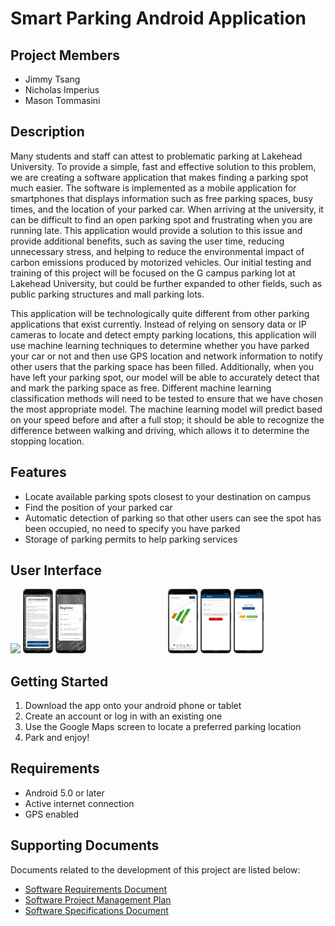 # Smart Parking Android Application
## Project Members
- Jimmy Tsang
- Nicholas Imperius
- Mason Tommasini

## Description
Many students and staff can attest to problematic parking at Lakehead University. To provide a simple, fast and effective solution to this problem, we are creating a software application that makes finding a parking spot much easier. The software is implemented as a mobile application for smartphones that displays information such as free parking spaces, busy times, and the location of your parked car. When arriving at the university, it can be difficult to find an open parking spot and frustrating when you are running late. This application would provide a solution to this issue and provide additional benefits, such as saving the user time, reducing unnecessary stress, and helping to reduce the environmental impact of carbon emissions produced by motorized vehicles. Our initial testing and training of this project will be focused on the G campus parking lot at Lakehead University, but could be further expanded to other fields, such as public parking structures and mall parking lots. 

This application will be technologically quite different from other parking applications that exist currently. Instead of relying on sensory data or IP cameras to locate and detect empty parking locations, this application will use machine learning techniques to determine whether you have parked your car or not and then use GPS location and network information to notify other users that the parking space has been filled. Additionally, when you have left your parking spot, our model will be able to accurately detect that and mark the parking space as free. Different machine learning classification methods will need to be tested to ensure that we have chosen the most appropriate model. The machine learning model will predict based on your speed before and after a full stop; it should be able to recognize the difference between walking and driving, which allows it to determine the stopping location.

## Features
- Locate available parking spots closest to your destination on campus
- Find the position of your parked car
- Automatic detection of parking so that other users can see the spot has been occupied, no need to specify you have parked
- Storage of parking permits to help parking services

## User Interface
<div style="display:flex">
  <div style="flex:1;padding-right:10px;">
    <img src="/Screen_Captures/Login.png" width="20%">
    <img src="/Screen_Captures/EULA.png" width="20%">
    <img src="/Screen_Captures/register.png" width="20%">
  </div>
  <div style="flex:1;padding-right:10px;">
    <img src="/Screen_Captures/MainMaps.png" width="20%">
    <img src="/Screen_Captures/info_screen.png" width="20%">
    <img src="/Screen_Captures/adminActivity.png" width="20%">
  </div>
</div>

## Getting Started
1. Download the app onto your android phone or tablet
2. Create an account or log in with an existing one
3. Use the Google Maps screen to locate a preferred parking location
4. Park and enjoy!

## Requirements
- Android 5.0 or later
- Active internet connection
- GPS enabled

## Supporting Documents
Documents related to the development of this project are listed below:
- [Software Requirements Document](https://github.com/nickimps/Parking_Application/blob/master/Report%20Files/Software_Requirements_Document.pdf)
- [Software Project Management Plan](https://github.com/nickimps/Parking_Application/blob/master/Report%20Files/Software_Project_Management_Plan_Document.pdf)
- [Software Specifications Document](https://github.com/nickimps/Parking_Application/tree/master/Report%20Files/Software_Specifications_Document.pdf)


